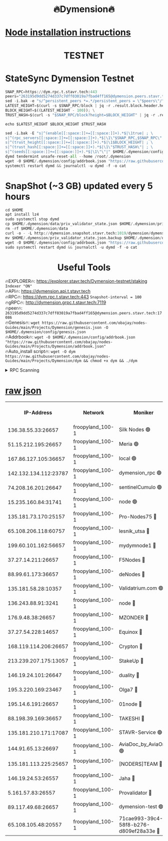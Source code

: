 <h1 align="center"> 🔥Dymension🔥</h1>

[Node installation instructions](https://github.com/obajay/nodes-Guides/tree/main/Projects/Dymension)
=

<h1 align="center"> TESTNET</h1>

# StateSync Dymension Testnet
```python
SNAP_RPC=https://dym.rpc.t.stavr.tech:443
peers="263195d9dd5274d337c7dff03019a7fbad4ff165@dymension.peers.stavr.tech:17086"
sed -i.bak -e "s/^persistent_peers *=.*/persistent_peers = \"$peers\"/" $HOME/.dymension/config/config.toml
LATEST_HEIGHT=$(curl -s $SNAP_RPC/block | jq -r .result.block.header.height); \
BLOCK_HEIGHT=$((LATEST_HEIGHT - 100)); \
TRUST_HASH=$(curl -s "$SNAP_RPC/block?height=$BLOCK_HEIGHT" | jq -r .result.block_id.hash)

echo $LATEST_HEIGHT $BLOCK_HEIGHT $TRUST_HASH

sed -i.bak -E "s|^(enable[[:space:]]+=[[:space:]]+).*$|\1true| ; \
s|^(rpc_servers[[:space:]]+=[[:space:]]+).*$|\1\"$SNAP_RPC,$SNAP_RPC\"| ; \
s|^(trust_height[[:space:]]+=[[:space:]]+).*$|\1$BLOCK_HEIGHT| ; \
s|^(trust_hash[[:space:]]+=[[:space:]]+).*$|\1\"$TRUST_HASH\"| ; \
s|^(seeds[[:space:]]+=[[:space:]]+).*$|\1\"\"|" $HOME/.dymension/config/config.toml
dymd tendermint unsafe-reset-all --home /root/.dymension
wget -O $HOME/.dymension/config/addrbook.json "https://raw.githubusercontent.com/obajay/nodes-Guides/main/Projects/Dymension/addrbook.json"
systemctl restart dymd && journalctl -u dymd -f -o cat

```
# SnapShot (~3 GB) updated every 5 hours
```python
cd $HOME
apt install lz4
sudo systemctl stop dymd
cp $HOME/.dymension/data/priv_validator_state.json $HOME/.dymension/priv_validator_state.json.backup
rm -rf $HOME/.dymension/data
curl -o - -L http://dymension.snapshot.stavr.tech:1019/dymension/dymension-snap.tar.lz4 | lz4 -c -d - | tar -x -C $HOME/.dymension --strip-components 2
mv $HOME/.dymension/priv_validator_state.json.backup $HOME/.dymension/data/priv_validator_state.json
wget -O $HOME/.dymension/config/addrbook.json "https://raw.githubusercontent.com/obajay/nodes-Guides/main/Projects/Dymension/addrbook.json"
sudo systemctl restart dymd && journalctl -u dymd -f -o cat
```

 <h1 align="center"> Useful Tools</h1>

🔥EXPLORER🔥:     https://explorer.stavr.tech/Dymension-testnet/staking        `Indexer "ON"` \
🔥API🔥:          https://dymension.api.t.stavr.tech \
🔥RPC🔥:          https://dym.rpc.t.stavr.tech:443                  `Snapshot-interval = 100` \
🔥gRPC🔥:         http://dymension.grpc.t.stavr.tech:7119 \
🔥peer🔥:         `263195d9dd5274d337c7dff03019a7fbad4ff165@dymension.peers.stavr.tech:17086` \
🔥Genesis🔥:     ```wget https://raw.githubusercontent.com/obajay/nodes-Guides/main/Projects/Dymension/genesis.json -O $HOME/.dymension/config/genesis.json``` \
🔥Addrbook🔥:    ```wget -O $HOME/.dymension/config/addrbook.json "https://raw.githubusercontent.com/obajay/nodes-Guides/main/Projects/Dymension/addrbook.json"``` \
🔥Auto_install script🔥: ```wget -O dym https://raw.githubusercontent.com/obajay/nodes-Guides/main/Projects/Dymension/dym && chmod +x dym && ./dym```

<details>
<summary>RPC Scanning</summary>

<h2 align="center"> We scan nodes in real time every 4 hours. And we provide the final result of RPC endpoints.
We cannot influence the operation of these nodes in any way. </h2>


```python
If Voting Power is higher than 0 --> then the Node is a validator of the network and may be subject to attack and be a potential threat to the chain.
```
```python
We marked such validators with a red symbol
```

</details>

[raw json](https://rpc-check.dymt.stavr.tech/dymt/rpc-dymt-result.json)
=


<table><tr><th>IP-Address</th><th>Network</th><th>Moniker</th><th>Latest Block Height</th><th>Earliest Block Height</th><th>Catching Up</th><th>Tx Index</th><th>Voting Power</th><th>Scan Time</th></tr><tr><td>136.38.55.33:26657</td><td>froopyland_100-1</td><td>Silk Nodes 🟢</td><td>1738507</td><td>1</td><td>False</td><td>on</td><td>0</td><td>2023-12-19T10:51:58.539617062UTC</td></tr><tr><td>51.15.212.195:26657</td><td>froopyland_100-1</td><td>Meria 🟢</td><td>1651535</td><td>1238063</td><td>False</td><td>on</td><td>0</td><td>2023-12-19T10:51:02.930333044UTC</td></tr><tr><td>167.86.127.105:36657</td><td>froopyland_100-1</td><td>local 🟢</td><td>1651535</td><td>1318001</td><td>False</td><td>off</td><td>0</td><td>2023-12-19T10:51:57.683150608UTC</td></tr><tr><td>142.132.134.112:23787</td><td>froopyland_100-1</td><td>dymension_rpc 🟢</td><td>1738504</td><td>1649923</td><td>False</td><td>on</td><td>0</td><td>2023-12-19T10:51:34.816706818UTC</td></tr><tr><td>74.208.16.201:26647</td><td>froopyland_100-1</td><td>sentinelCumulo 🟢</td><td>1738499</td><td>1652923</td><td>False</td><td>on</td><td>0</td><td>2023-12-19T10:51:04.327778215UTC</td></tr><tr><td>15.235.160.84:31741</td><td>froopyland_100-1</td><td>node 🟢</td><td>1738499</td><td>1652923</td><td>False</td><td>on</td><td>0</td><td>2023-12-19T10:51:05.489051517UTC</td></tr><tr><td>135.181.73.170:25157</td><td>froopyland_100-1</td><td>Pro-Nodes75 🔴</td><td>1738501</td><td>1652923</td><td>False</td><td>on</td><td>1</td><td>2023-12-19T10:51:15.012666133UTC</td></tr><tr><td>65.108.206.118:60757</td><td>froopyland_100-1</td><td>lesnik_utsa 🔴</td><td>1738501</td><td>1652923</td><td>False</td><td>on</td><td>1</td><td>2023-12-19T10:51:19.485529505UTC</td></tr><tr><td>199.60.101.162:56657</td><td>froopyland_100-1</td><td>mydymnode1 🔴</td><td>1738501</td><td>1652923</td><td>False</td><td>off</td><td>2</td><td>2023-12-19T10:51:20.176086247UTC</td></tr><tr><td>37.27.14.211:26657</td><td>froopyland_100-1</td><td>F5Nodes 🔴</td><td>1738504</td><td>1652923</td><td>False</td><td>off</td><td>1</td><td>2023-12-19T10:51:35.180810200UTC</td></tr><tr><td>88.99.61.173:36657</td><td>froopyland_100-1</td><td>deNodes 🔴</td><td>1738506</td><td>1652923</td><td>False</td><td>off</td><td>1</td><td>2023-12-19T10:51:44.462889648UTC</td></tr><tr><td>135.181.58.28:10357</td><td>froopyland_100-1</td><td>Validatrium.com 🟢</td><td>1738506</td><td>1652923</td><td>False</td><td>on</td><td>0</td><td>2023-12-19T10:51:44.898572890UTC</td></tr><tr><td>136.243.88.91:3241</td><td>froopyland_100-1</td><td>node 🔴</td><td>1738506</td><td>1652923</td><td>False</td><td>on</td><td>1</td><td>2023-12-19T10:51:47.986450986UTC</td></tr><tr><td>176.9.48.38:26657</td><td>froopyland_100-1</td><td>MZONDER 🔴</td><td>1738507</td><td>1652923</td><td>False</td><td>on</td><td>1</td><td>2023-12-19T10:51:54.507338284UTC</td></tr><tr><td>37.27.54.228:14657</td><td>froopyland_100-1</td><td>Equinox 🔴</td><td>1738507</td><td>1652923</td><td>False</td><td>on</td><td>1</td><td>2023-12-19T10:51:57.400405261UTC</td></tr><tr><td>168.119.114.206:26657</td><td>froopyland_100-1</td><td>Crypton 🔴</td><td>1738508</td><td>1652923</td><td>False</td><td>off</td><td>1</td><td>2023-12-19T10:52:01.344343289UTC</td></tr><tr><td>213.239.207.175:13057</td><td>froopyland_100-1</td><td>StakeUp 🔴</td><td>1738509</td><td>1652923</td><td>False</td><td>off</td><td>1</td><td>2023-12-19T10:52:06.737950801UTC</td></tr><tr><td>146.19.24.101:26647</td><td>froopyland_100-1</td><td>duality 🔴</td><td>1738504</td><td>1655313</td><td>False</td><td>on</td><td>1</td><td>2023-12-19T10:51:38.020597326UTC</td></tr><tr><td>195.3.220.169:23467</td><td>froopyland_100-1</td><td>Olga7 🔴</td><td>1738507</td><td>1655313</td><td>False</td><td>on</td><td>1</td><td>2023-12-19T10:51:54.932828773UTC</td></tr><tr><td>195.14.6.191:26657</td><td>froopyland_100-1</td><td>01node 🔴</td><td>1738508</td><td>1655732</td><td>False</td><td>on</td><td>1</td><td>2023-12-19T10:52:01.076931596UTC</td></tr><tr><td>88.198.39.169:36657</td><td>froopyland_100-1</td><td>TAKESHI 🔴</td><td>1738499</td><td>1656584</td><td>False</td><td>on</td><td>1</td><td>2023-12-19T10:51:04.576322106UTC</td></tr><tr><td>135.181.210.171:17087</td><td>froopyland_100-1</td><td>STAVR-Service 🟢</td><td>1738500</td><td>1656584</td><td>False</td><td>on</td><td>0</td><td>2023-12-19T10:51:09.981968605UTC</td></tr><tr><td>144.91.65.13:26697</td><td>froopyland_100-1</td><td>AviaDoc_by_AviaOne 🟢</td><td>1738326</td><td>1656584</td><td>False</td><td>on</td><td>0</td><td>2023-12-19T10:51:14.610668278UTC</td></tr><tr><td>135.181.113.225:25657</td><td>froopyland_100-1</td><td>[NODERS]TEAM 🔴</td><td>1738506</td><td>1656584</td><td>False</td><td>on</td><td>1</td><td>2023-12-19T10:51:45.285166097UTC</td></tr><tr><td>146.19.24.53:26557</td><td>froopyland_100-1</td><td>Jaha 🔴</td><td>1738506</td><td>1656584</td><td>False</td><td>off</td><td>1</td><td>2023-12-19T10:51:47.722958433UTC</td></tr><tr><td>5.161.57.83:26557</td><td>froopyland_100-1</td><td>Provalidator 🔴</td><td>1738499</td><td>1723012</td><td>False</td><td>on</td><td>1</td><td>2023-12-19T10:51:03.554811534UTC</td></tr><tr><td>89.117.49.68:26657</td><td>froopyland_100-1</td><td>dymension-test 🟢</td><td>1738508</td><td>1723012</td><td>False</td><td>on</td><td>0</td><td>2023-12-19T10:52:01.673136276UTC</td></tr><tr><td>65.108.105.48:20557</td><td>froopyland_100-1</td><td>71cae993-39c4-58f8-b276-d809ef28a33e 🔴</td><td>1738504</td><td>1732923</td><td>False</td><td>on</td><td>1</td><td>2023-12-19T10:51:35.530134800UTC</td></tr></table>
